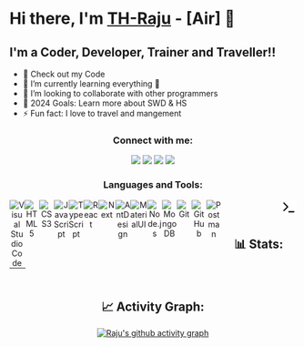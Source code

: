 # Hi there, I'm [TH-Raju](https://tofajjol-hosen-raju.web.app/) - [Air] 👋 

## I'm a Coder, Developer, Trainer and Traveller!!

- 🔭 Check out my Code
- 🌱 I’m currently learning everything 🤣
- 👯 I’m looking to collaborate with other programmers
- 🥅 2024 Goals: Learn more about SWD & HS
- ⚡ Fun fact: I love to travel and mangement
  
<div  align="center">
  
### Connect with me:

  <a href="https://www.facebook.com/rjraju.r8" target="_blank"><img src="https://img.shields.io/badge/-Facebook-%23E4505F?style=for-the-badge&logo=facebook&logoColor=white" target="_blank"></a> 
  <a href="https://www.linkedin.com/in/th-raju" target="_blank"><img src="https://img.shields.io/badge/-LinkedIn-%230077B5?style=for-the-badge&logo=linkedin&logoColor=white" target="_blank"></a> 
  <a href = "mailto:rajukhan894200@gmail.com"><img src="https://img.shields.io/badge/-Gmail-%23333?style=for-the-badge&logo=gmail&logoColor=white" target="_blank"></a>
  <a href="https://www.instagram.com/th_raju.r8" target="_blank"><img src="https://img.shields.io/badge/-Instagram-%23E4405F?style=for-the-badge&logo=instagram&logoColor=white" target="_blank"></a>
 
  
 </div>
<div  align="center">
  
### Languages and Tools:

<img align="left" alt="Visual Studio Code" width="26px" src="https://cdn.jsdelivr.net/gh/devicons/devicon/icons/vscode/vscode-original.svg">
<img align="left" alt="HTML5" width="26px" src="https://cdn.jsdelivr.net/gh/devicons/devicon/icons/html5/html5-original.svg">
<img align="left" alt="CSS3" width="26px" src="https://cdn.jsdelivr.net/gh/devicons/devicon/icons/css3/css3-original.svg">
<img align="left" alt="JavaScript" width="26px" src="https://cdn.jsdelivr.net/gh/devicons/devicon/icons/javascript/javascript-original.svg">
<img align="left" alt="TypeScript" width="26px" src="https://cdn.jsdelivr.net/gh/devicons/devicon/icons/typescript/typescript-original.svg">
<img align="left" alt="React" width="26px" src="https://cdn.jsdelivr.net/gh/devicons/devicon/icons/react/react-original.svg">
<img align="left" alt="Next" width="30px" src="https://cdn.jsdelivr.net/gh/devicons/devicon@latest/icons/nextjs/nextjs-original.svg">
<img align="left" alt="AntDesign" width="26px" src="https://cdn.jsdelivr.net/gh/devicons/devicon@latest/icons/antdesign/antdesign-original.svg">
<img align="left" alt="MaterialUI" width="30px" src="https://cdn.jsdelivr.net/gh/devicons/devicon@latest/icons/materialui/materialui-original.svg">
<img align="left" alt="Node.js" width="26px" src="https://cdn.jsdelivr.net/gh/devicons/devicon/icons/nodejs/nodejs-original.svg">
<img align="left" alt="MongoDB" width="26px" src="https://cdn.jsdelivr.net/gh/devicons/devicon/icons/mongodb/mongodb-original.svg">
<img align="left" alt="Git" width="26px" src="https://cdn.jsdelivr.net/gh/devicons/devicon/icons/git/git-original.svg">
<img align="left" alt="GitHub" width="26px" src="https://user-images.githubusercontent.com/3369400/139447912-e0f43f33-6d9f-45f8-be46-2df5bbc91289.png">
<img align="left" alt="Postman" width="26px" src="https://cdn.jsdelivr.net/gh/devicons/devicon@latest/icons/postman/postman-original.svg">
<img align="right" alt="Terminal" width="26px" color ="white" src="./terminal-light.svg">
<br />
<br />
 </div>



<div align="center">
  
## 📊 Stats:

| <img align="center" src="https://github-readme-stats.vercel.app/api?username=TH-Raju&text=react-dark&show_icons=true&theme=dracula&hide_border=true" alt="" /> | <img align="center" src="https://github-readme-stats.vercel.app/api/top-langs/?username=TH-Raju&layout=compact&theme=dracula&hide_border=true&text=react-dark" alt="" /> |
| ----------------------------------------------------------------------------------------------------------------------------------------------- | --------------------------------------------------------------------------------------------------------------------------------------------------------- |


## 📈 Activity Graph:
[![Raju's github activity graph](https://github-readme-activity-graph.vercel.app/graph?username=TH-Raju&theme=react-dark)](https://github.com/TH-Raju/github-readme-activity-graph)

</div>

